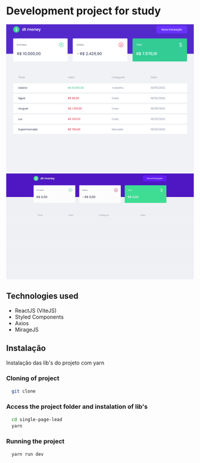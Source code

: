 
# Development project for study

<img src="./src/assets/prints/home.png" />

<img src="./src/assets/prints/video.gif" />

## Technologies used

- ReactJS (ViteJS)
- Styled Components
- Axios
- MirageJS

## Instalação

Instalação das lib's do projeto com yarn

### Cloning of project

```bash
  git clone
```

### Access the project folder and instalation of lib's

```bash
  cd single-page-lead
  yarn
```

### Running the project

```bash
  yarn run dev
```
